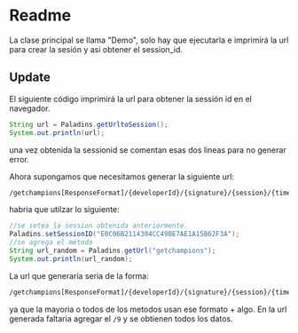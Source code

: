 # Readme

La clase principal se llama "Demo", solo hay que ejecutarla e imprimirá la url para crear la sesión y asi obtener el session_id.

## Update
El siguiente código imprimirá la url para obtener la sessión id en el navegador.
```java
String url = Paladins.getUrltoSession();
System.out.println(url);
```
una vez obtenida la sessionid se comentan esas dos lineas para no generar error.

Ahora supongamos que necesitamos generar la siguiente url:
```bash
/getchampions[ResponseFormat]/{developerId}/{signature}/{session}/{timestamp}/{languageCode}
```
habria que utilzar lo siguiente:
```java
//se setea la session obtenida anteriormente.
Paladins.setSessionID("E0C06B2114304CC49BE7AE1A15B62F3A");
//se agrega el método
String url_random = Paladins.getUrl("getchampions");
System.out.println(url_random);
```
La url que generaría seria de la forma:
```bash
/getchampions[ResponseFormat]/{developerId}/{signature}/{session}/{timestamp}
```
ya que la mayoria o todos de los metodos usan ese formato + algo.
En la url generada faltaria agregar el `/9` y se obtienen todos los datos.
